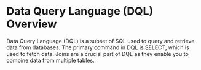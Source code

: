 # Data Query Language (DQL) Overview

Data Query Language (DQL) is a subset of SQL used to query and retrieve data from databases. The primary command in DQL is SELECT, which is used to fetch data. Joins are a crucial part of DQL as they enable you to combine data from multiple tables.
